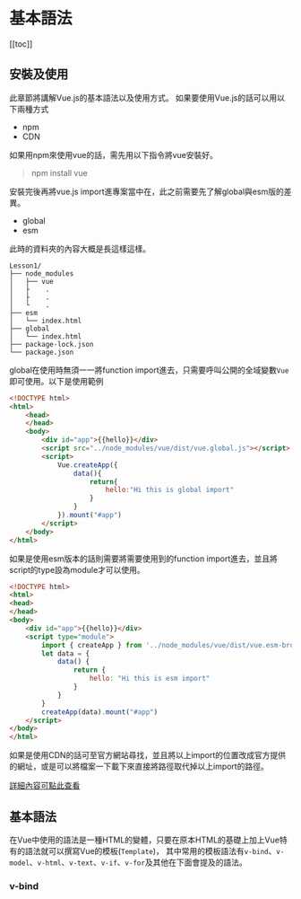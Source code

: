 # 基本語法

[[toc]]

## 安裝及使用

此章節將講解Vue.js的基本語法以及使用方式。
如果要使用Vue.js的話可以用以下兩種方式
- npm
- CDN


如果用npm來使用vue的話，需先用以下指令將vue安裝好。
>npm install vue

安裝完後再將vue.js import進專案當中在，此之前需要先了解global與esm版的差異。
- global
- esm

此時的資料夾的內容大概是長這樣這樣。
```
Lesson1/
├── node_modules
│   ├── vue
│   ├    .
│   ├    .
│   └    .
├── esm
│   └── index.html
├── global
│   └── index.html
├── package-lock.json
└── package.json
```

global在使用時無須一一將function import進去，只需要呼叫公開的全域變數`Vue`即可使用。以下是使用範例
```html
<!DOCTYPE html>
<html>
    <head>
    </head>
    <body>
        <div id="app">{{hello}}</div>
        <script src="../node_modules/vue/dist/vue.global.js"></script>
        <script>
            Vue.createApp({
                data(){
                    return{
                        hello:"Hi this is global import"
                    }
                }
            }).mount("#app")
        </script>
    </body>
</html>
```

如果是使用esm版本的話則需要將需要使用到的function import進去，並且將script的type設為module才可以使用。
```html
<!DOCTYPE html>
<html>
<head>
</head>
<body>
    <div id="app">{{hello}}</div>
    <script type="module">
        import { createApp } from '../node_modules/vue/dist/vue.esm-browser.js';
        let data = {
            data() {
                return {
                    hello: "Hi this is esm import"
                }
            }
        }
        createApp(data).mount("#app")
    </script>
</body>
</html>
```
如果是使用CDN的話可至官方網站尋找，並且將以上import的位置改成官方提供的網址，或是可以將檔案一下載下來直接將路徑取代掉以上import的路徑。

[詳細內容可點此查看](https://github.com/nptu-cnc/tutorial/tree/main/Vue/Lesson1/)
## 基本語法

在Vue中使用的語法是一種HTML的變體，只要在原本HTML的基礎上加上Vue特有的語法就可以撰寫Vue的模板(`Template`)，
其中常用的模板語法有`v-bind`、`v-model`、`v-html`、`v-text`、`v-if`、`v-for`及其他在下面會提及的語法。
### v-bind 